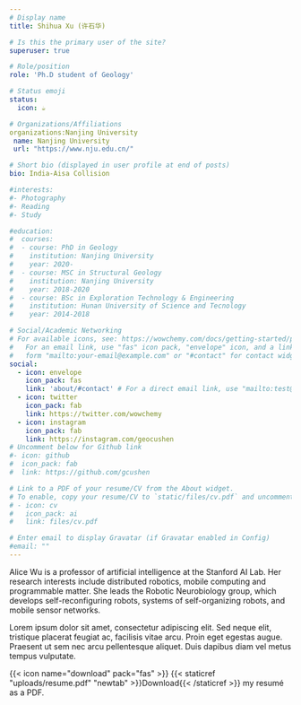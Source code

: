 ```yaml
---
# Display name
title: Shihua Xu (许石华)

# Is this the primary user of the site?
superuser: true

# Role/position
role: 'Ph.D student of Geology'

# Status emoji
status:
  icon: ☕️

# Organizations/Affiliations
organizations:Nanjing University
 name: Nanjing University
 url: "https://www.nju.edu.cn/"

# Short bio (displayed in user profile at end of posts)
bio: India-Aisa Collision

#interests:
#- Photography
#- Reading
#- Study

#education:
#  courses:
#  - course: PhD in Geology
#    institution: Nanjing University
#    year: 2020-
#  - course: MSC in Structural Geology
#    institution: Nanjing University
#    year: 2018-2020
#  - course: BSc in Exploration Technology & Engineering
#    institution: Hunan University of Science and Tecnology
#    year: 2014-2018

# Social/Academic Networking
# For available icons, see: https://wowchemy.com/docs/getting-started/page-builder/#icons
#   For an email link, use "fas" icon pack, "envelope" icon, and a link in the
#   form "mailto:your-email@example.com" or "#contact" for contact widget.
social:
  - icon: envelope
    icon_pack: fas
    link: 'about/#contact' # For a direct email link, use "mailto:test@example.org".
  - icon: twitter
    icon_pack: fab
    link: https://twitter.com/wowchemy
  - icon: instagram
    icon_pack: fab
    link: https://instagram.com/geocushen
# Uncomment below for Github link
#- icon: github
#  icon_pack: fab
#  link: https://github.com/gcushen

# Link to a PDF of your resume/CV from the About widget.
# To enable, copy your resume/CV to `static/files/cv.pdf` and uncomment the lines below.
# - icon: cv
#   icon_pack: ai
#   link: files/cv.pdf

# Enter email to display Gravatar (if Gravatar enabled in Config)
#email: ""
---
```


Alice Wu is a professor of artificial intelligence at the Stanford AI Lab. Her research interests include distributed robotics, mobile computing and programmable matter. She leads the Robotic Neurobiology group, which develops self-reconfiguring robots, systems of self-organizing robots, and mobile sensor networks.

Lorem ipsum dolor sit amet, consectetur adipiscing elit. Sed neque elit, tristique placerat feugiat ac, facilisis vitae arcu. Proin eget egestas augue. Praesent ut sem nec arcu pellentesque aliquet. Duis dapibus diam vel metus tempus vulputate.

{{< icon name="download" pack="fas" >}} {{< staticref "uploads/resume.pdf" "newtab" >}}Download{{< /staticref >}} my resumé as a PDF.
